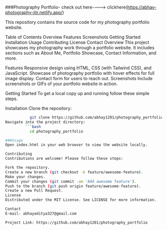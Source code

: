 ###Photography Portfolio- check out here----> clickhere(https://abhay-photography-iitr.netlify.app/)

This repository contains the source code for my photography portfolio website.

Table of Contents
Overview
Features
Screenshots
Getting Started
Installation
Usage
Contributing
License
Contact
Overview
This project showcases my photography work through a portfolio website. It includes sections such as About Me, Portfolio Showcase, Contact Information, and more.

Features
Responsive design using HTML, CSS (with Tailwind CSS), and JavaScript.
Showcase of photography portfolio with hover effects for full image display.
Contact form for users to reach out.
Screenshots
Include screenshots or GIFs of your portfolio website in action.

Getting Started
To get a local copy up and running follow these simple steps.

Installation
Clone the repository:

```bash
           git clone https://github.com/abhay1201/photography_portfolio.git
Navigate into the project directory:
         ```bash
           cd photography_portfolio

###Usage
Open index.html in your web browser to view the website locally.

Contributing
Contributions are welcome! Please follow these steps:

Fork the repository.
Create a new branch (git checkout -b feature/awesome-feature).
Make your changes.
Commit your changes (git commit -am 'Add awesome feature').
Push to the branch (git push origin feature/awesome-feature).
Create a new Pull Request.
License
Distributed under the MIT License. See LICENSE for more information.

Contact
E-mail- abhayaditya327@gmail.com

Project Link: https://github.com/abhay1201/photography_portfolio
